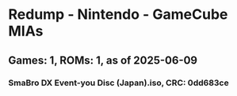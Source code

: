 # Redump - Nintendo - GameCube MIAs
## Games: 1, ROMs: 1, as of 2025-06-09

### SmaBro DX Event-you Disc (Japan).iso, CRC: 0dd683ce

